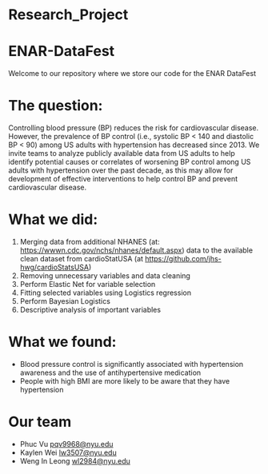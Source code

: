 # Research_Project
# ENAR-DataFest
Welcome to our repository where we store our code for the ENAR DataFest

  
# The question:
Controlling blood pressure (BP) reduces the risk for cardiovascular disease. However, the prevalence of BP control (i.e., systolic BP < 140 and diastolic BP < 90) among US adults with hypertension has decreased since 2013. We invite teams to analyze publicly available data from US adults to help identify potential causes or correlates of worsening BP control among US adults with hypertension over the past decade, as this may allow for development of effective interventions to help control BP and prevent cardiovascular disease.

# What we did:
1. Merging data from additional NHANES (at: https://wwwn.cdc.gov/nchs/nhanes/default.aspx) data to the available clean dataset from cardioStatUSA (at https://github.com/jhs-hwg/cardioStatsUSA)
2. Removing unnecessary variables and data cleaning
3. Perform Elastic Net for variable selection
4. Fitting selected variables using Logistics regression
5. Perform Bayesian Logistics
6. Descriptive analysis of important variables

# What we found:
- Blood pressure control is significantly associated with hypertension awareness and the use of antihypertensive medication
- People with high BMI are more likely to be aware that they have hypertension

# Our team
- Phuc Vu pqv9968@nyu.edu
- Kaylen Wei lw3507@nyu.edu
- Weng In Leong  wl2984@nyu.edu
